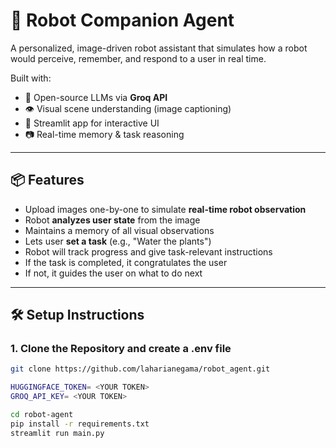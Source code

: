 # 🤖 Robot Companion Agent

A personalized, image-driven robot assistant that simulates how a robot would perceive, remember, and respond to a user in real time.

Built with:

- 🧠 Open-source LLMs via **Groq API**
- 👁️ Visual scene understanding (image captioning)
- 💬 Streamlit app for interactive UI
- 📷 Real-time memory & task reasoning

---

## 📦 Features

- Upload images one-by-one to simulate **real-time robot observation**
- Robot **analyzes user state** from the image
- Maintains a memory of all visual observations
- Lets user **set a task** (e.g., "Water the plants")
- Robot will track progress and give task-relevant instructions
- If the task is completed, it congratulates the user
- If not, it guides the user on what to do next

---

## 🛠 Setup Instructions

### 1. Clone the Repository and create a .env file

```bash
git clone https://github.com/laharianegama/robot_agent.git
```

```bash
HUGGINGFACE_TOKEN= <YOUR TOKEN>
GROQ_API_KEY= <YOUR TOKEN>
```

```bash
cd robot-agent
pip install -r requirements.txt
streamlit run main.py
```
